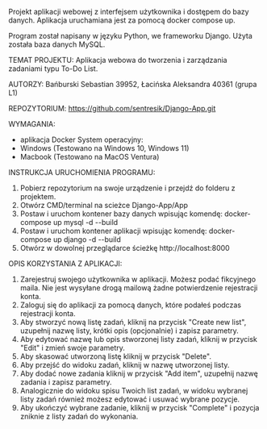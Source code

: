 Projekt aplikacji webowej z interfejsem użytkownika i dostępem do bazy danych. Aplikacja uruchamiana jest za pomocą docker compose up.

Program został napisany w języku Python, we frameworku Django. Użyta została baza danych MySQL.



TEMAT PROJEKTU: Aplikacja webowa do tworzenia i zarządzania zadaniami typu To-Do List.


AUTORZY: Bańburski Sebastian 39952, Łacińska Aleksandra 40361 (grupa L1)

REPOZYTORIUM: https://github.com/sentresik/Django-App.git



WYMAGANIA:
- aplikacja Docker
System operacyjny:
- Windows (Testowano na Windows 10, Windows 11)
- Macbook (Testowano na MacOS Ventura)
 

INSTRUKCJA URUCHOMIENIA PROGRAMU:
1. Pobierz repozytorium na swoje urządzenie i przejdź do folderu z projektem.
2. Otwórz CMD/terminal na scieżce Django-App/App
3. Postaw i uruchom kontener bazy danych wpisując komendę:
	docker-compose up mysql -d --build
4. Postaw i uruchom kontener aplikacji wpisując komendę:
	docker-compose up django -d --build
5. Otwórz w dowolnej przeglądarce ścieżkę http://localhost:8000


OPIS KORZYSTANIA Z APLIKACJI:
1. Zarejestruj swojego użytkownika w aplikacji. Możesz podać fikcyjnego maila. Nie jest wysyłane drogą mailową żadne potwierdzenie rejestracji konta.
2. Zaloguj się do aplikacji za pomocą danych, które podałeś podczas rejestracji konta.
3. Aby stworzyć nową listę zadań, kliknij na przycisk "Create new list", uzupełnij nazwę listy, krótki opis (opcjonalnie) i zapisz parametry.
4. Aby edytować nazwę lub opis stworzonej listy zadań, kliknij w przycisk "Edit" i zmień swoje parametry.
5. Aby skasować utworzoną listę kliknij w przycisk "Delete".
6. Aby przejść do widoku zadań, kliknij w nazwę utworzonej listy.
7. Aby dodać nowe zadania kliknij w przycisk "Add item", uzupełnij nazwę zadania i zapisz parametry.
8. Analogicznie do widoku spisu Twoich list zadań, w widoku wybranej listy zadań również możesz edytować i usuwać wybrane pozycje.
9. Aby ukończyć wybrane zadanie, kliknij w przycisk "Complete" i pozycja zniknie z listy zadań do wykonania.
